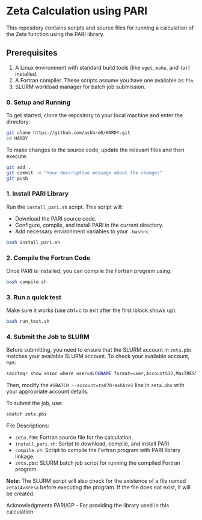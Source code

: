 # Zeta Calculation using PARI

This repository contains scripts and source files for running a calculation of the Zeta function using the PARI library.

## Prerequisites

1. A Linux environment with standard build tools (like `wget`, `make`, and `tar`) installed.
2. A Fortran compiler. These scripts assume you have one available as `ftn`.
3. SLURM workload manager for batch job submission.

### 0. Setup and Running

To get started, clone the repository to your local machine and enter the directory:

```bash
git clone https://github.com/ashbre0/HARDY.git
cd HARDY
```

To make changes to the source code, update the relevant files and then execute:

```bash
git add .
git commit -m "Your descriptive message about the changes"
git push
```

### 1. Install PARI Library

Run the `install_pari.sh` script. This script will:
- Download the PARI source code.
- Configure, compile, and install PARI in the current directory.
- Add necessary environment variables to your `.bashrc`.

```bash
bash install_pari.sh
```

### 2. Compile the Fortran Code

Once PARI is installed, you can compile the Fortran program using:

```bash
bash compile.sh
```


### 3. Run a quick test

Make sure it works (use ctrl+c to exit after the first iblock shows up):

```bash
bash run_test.sh
```


### 4. Submit the Job to SLURM

Before submitting, you need to ensure that the SLURM account in `zeta.pbs` matches your available SLURM account. To check your available account, run:

```bash
sacctmgr show assoc where user=$LOGNAME format=user,Account%12,MaxTRESMins,QOS%40
```

Then, modify the `#SBATCH --account=ta070-ashbre1` line in `zeta.pbs` with your appropriate account details.

To submit the job, use:

```bash
sbatch zeta.pbs
```

File Descriptions:

* `zeta.f90`: Fortran source file for the calculation.
* `install_pari.sh`: Script to download, compile, and install PARI.
* `compile.sh`: Script to compile the Fortran program with PARI library linkage.
* `zeta.pbs`: SLURM batch job script for running the compiled Fortran program.

**Note**: The SLURM script will also check for the existence of a file named `zeta14v3resa` before executing the program. If the file does not exist, it will be created.

Acknowledgments
PARI/GP - For providing the library used in this calculation
